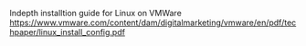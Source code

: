Indepth installtion guide for Linux on VMWare
https://www.vmware.com/content/dam/digitalmarketing/vmware/en/pdf/techpaper/linux_install_config.pdf

